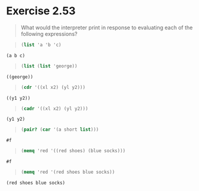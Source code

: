# Exercise 2.53

> What would the interpreter print in response to evaluating each of the following expressions?

> ```scheme
> (list 'a 'b 'c)
> ```

`(a b c)`

> ```scheme
> (list (list 'george))
> ```

`((george))`

> ```scheme
> (cdr '((xl x2) (yl y2)))
> ```

`((y1 y2))`

> ```scheme
> (cadr '((xl x2) (yl y2)))
> ```

`(y1 y2)`

> ```scheme
> (pair? (car '(a short list)))
> ```

`#f`

> ```scheme
> (memq 'red '((red shoes) (blue socks)))
> ```

`#f`

> ```scheme
> (memq 'red '(red shoes blue socks))
> ```

`(red shoes blue socks)`
